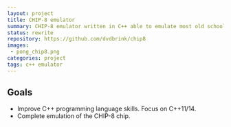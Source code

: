```yaml
---
layout: project
title: CHIP-8 emulator
summary: CHIP-8 emulator written in C++ able to emulate most old school CHIP-8 games.
status: rewrite
repository: https://github.com/dvdbrink/chip8
images:
 - pong_chip8.png
categories: project
tags: c++ emulator
---
```


## Goals
* Improve C++ programming language skills. Focus on C++11/14.
* Complete emulation of the CHIP-8 chip.
